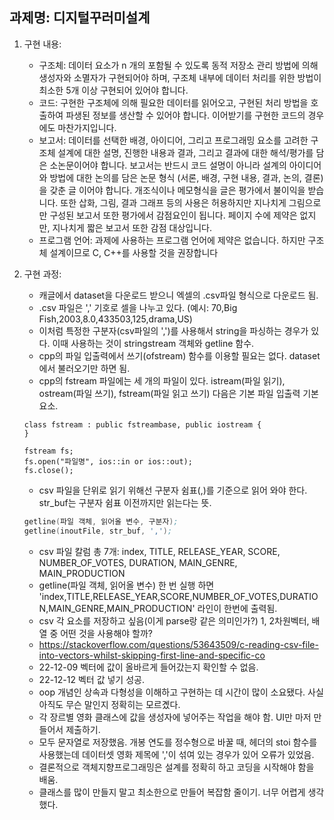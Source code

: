 ## 과제명: 디지털꾸러미설계

1. 구현 내용:

   - 구조체: 데이터 요소가 n 개의 포함될 수 있도록 동적 저장소 관리 방법에 의해 생성자와 소멸자가 구현되어야 하며, 구조체 내부에 데이터 처리를 위한 방법이 최소한 5개 이상 구현되어 있어야 합니다.
   - 코드: 구현한 구조체에 의해 필요한 데이터를 읽어오고, 구현된 처리 방법을 호출하여 파생된 정보를 생산할 수 있어야 합니다. 이어받기를 구현한 코드의 경우에도 마찬가지입니다.
   - 보고서: 데이터를 선택한 배경, 아이디어, 그리고 프로그래밍 요소를 고려한 구조체 설계에 대한 설명, 진행한 내용과 결과, 그리고 결과에 대한 해석/평가를 담은 소논문이어야 합니다. 보고서는 반드시 코드 설명이 아니라 설계의 아이디어와 방법에 대한 논의를 담은 논문 형식 (서론, 배경, 구현 내용, 결과, 논의, 결론)을 갖춘 글 이어야 합니다. 개조식이나 메모형식을 글은 평가에서 불이익을 받습니다. 또한 삽화, 그림, 결과 그래프 등의 사용은 허용하지만 지나치게 그림으로만 구성된 보고서 또한 평가에서 감점요인이 됩니다. 페이지 수에 제약은 없지만, 지나치게 짧은 보고서 또한 감점 대상입니다.
   - 프로그램 언어: 과제에 사용하는 프로그램 언어에 제약은 없습니다. 하지만 구조체 설계이므로 C, C++를 사용할 것을 권장합니다

2. 구현 과정:
   - 캐글에서 dataset을 다운로드 받으니 엑셀의 .csv파일 형식으로 다운로드 됨. 
   - .csv 파일은 ',' 기호로 셀을 나누고 있다. (예시: 70,Big Fish,2003,8.0,433503,125,drama,US)
   - 이처럼 특정한 구분자(csv파일의 ',')를 사용해서 string을 파싱하는 경우가 있다. 이때 사용하는 것이 stringstream 객체와 getline 함수.
   - cpp의 파일 입출력에서 쓰기(ofstream) 함수를 이용할 필요는 없다. dataset에서 불러오기만 하면 됨.
   - cpp의 fstream 파일에는 세 개의 파일이 있다. istream(파일 읽기), ostream(파일 쓰기), fstream(파일 읽고 쓰기) 다음은 기본 파일 입출력 기본 요소.
   ```
   class fstream : public fstreambase, public iostream {
   }
   
   fstream fs;
   fs.open("파일명", ios::in or ios::out);
   fs.close();

   ```
   - csv 파일을 단위로 읽기 위해선 구분자 쉼표(,)를 기준으로 읽어 와야 한다. str_buf는 구분자 쉼표 이전까지만 읽는다는 뜻.
   ```asm
   getline(파일 객체, 읽어올 변수, 구분자);
   getline(inoutFile, str_buf, ',');
   ```
   - csv 파일 칼럼 총 7개: index, TITLE, RELEASE_YEAR, SCORE, NUMBER_OF_VOTES, DURATION, MAIN_GENRE, MAIN_PRODUCTION 
   - getline(파일 객체, 읽어올 변수) 한 번 실행 하면 'index,TITLE,RELEASE_YEAR,SCORE,NUMBER_OF_VOTES,DURATION,MAIN_GENRE,MAIN_PRODUCTION' 라인이 한번에 출력됨.
   - csv 각 요소를 저장하고 싶음(이게 parse랑 같은 의미인가?) 1, 2차원벡터, 배열 중 어떤 것을 사용해야 할까?
   - https://stackoverflow.com/questions/53643509/c-reading-csv-file-into-vectors-whilst-skipping-first-line-and-specific-co
   - 22-12-09 벡터에 값이 올바르게 들어갔는지 확인할 수 없음.
   - 22-12-12 벡터 값 넣기 성공.
   - oop 개념인 상속과 다형성을 이해하고 구현하는 데 시간이 많이 소요됐다. 사실 아직도 무슨 말인지 정확히는 모르곘다. 
   - 각 장르별 영화 클래스에 값을 생성자에 넣어주는 작업을 해야 함. UI만 마저 만들어서 제출하기. 
   - 모두 문자열로 저장했음. 개봉 연도를 정수형으로 바꿀 때, <string>헤더의 stoi 함수를 사용했는데 데이터셋 영화 제목에 ','이 섞여 있는 경우가 있어 오류가 있었음.
   - 결론적으로 객체지향프로그래밍은 설계를 정확히 하고 코딩을 시작해야 함을 배움. 
   - 클래스를 많이 만들지 말고 최소한으로 만들어 복잡함 줄이기. 너무 어렵게 생각했다. 
